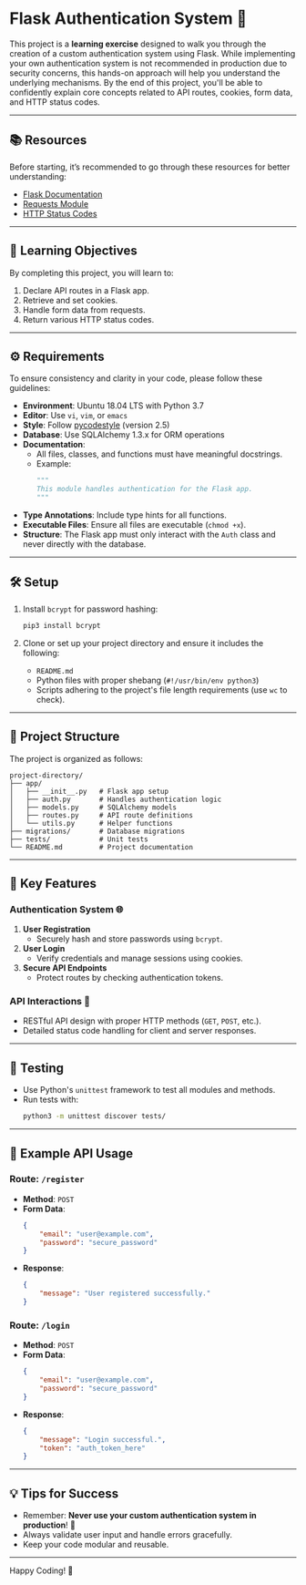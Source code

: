 
# Flask Authentication System 🌟  

This project is a **learning exercise** designed to walk you through the creation of a custom authentication system using Flask. While implementing your own authentication system is not recommended in production due to security concerns, this hands-on approach will help you understand the underlying mechanisms. By the end of this project, you'll be able to confidently explain core concepts related to API routes, cookies, form data, and HTTP status codes.

---

## 📚 **Resources**  
Before starting, it’s recommended to go through these resources for better understanding:  
- [Flask Documentation](https://flask.palletsprojects.com/en/latest/)  
- [Requests Module](https://docs.python-requests.org/en/latest/)  
- [HTTP Status Codes](https://developer.mozilla.org/en-US/docs/Web/HTTP/Status)  

---

## 🎯 **Learning Objectives**  
By completing this project, you will learn to:  
1. Declare API routes in a Flask app.  
2. Retrieve and set cookies.  
3. Handle form data from requests.  
4. Return various HTTP status codes.  

---

## ⚙️ **Requirements**  
To ensure consistency and clarity in your code, please follow these guidelines:  
- **Environment**: Ubuntu 18.04 LTS with Python 3.7  
- **Editor**: Use `vi`, `vim`, or `emacs`  
- **Style**: Follow [pycodestyle](https://pypi.org/project/pycodestyle/) (version 2.5)  
- **Database**: Use SQLAlchemy 1.3.x for ORM operations  
- **Documentation**:  
  - All files, classes, and functions must have meaningful docstrings.  
  - Example:  
    ```python
    """
    This module handles authentication for the Flask app.
    """
    ```  
- **Type Annotations**: Include type hints for all functions.  
- **Executable Files**: Ensure all files are executable (`chmod +x`).  
- **Structure**: The Flask app must only interact with the `Auth` class and never directly with the database.

---

## 🛠️ **Setup**  
1. Install `bcrypt` for password hashing:  
   ```bash
   pip3 install bcrypt
   ```  

2. Clone or set up your project directory and ensure it includes the following:  
   - `README.md`  
   - Python files with proper shebang (`#!/usr/bin/env python3`)  
   - Scripts adhering to the project's file length requirements (use `wc` to check).  

---

## 🧰 **Project Structure**  
The project is organized as follows:  
```
project-directory/  
├── app/  
│   ├── __init__.py   # Flask app setup  
│   ├── auth.py       # Handles authentication logic  
│   ├── models.py     # SQLAlchemy models  
│   ├── routes.py     # API route definitions  
│   └── utils.py      # Helper functions  
├── migrations/       # Database migrations  
├── tests/            # Unit tests  
└── README.md         # Project documentation  
```

---

## 📝 **Key Features**  
### Authentication System 🌐  
1. **User Registration**  
   - Securely hash and store passwords using `bcrypt`.  
2. **User Login**  
   - Verify credentials and manage sessions using cookies.  
3. **Secure API Endpoints**  
   - Protect routes by checking authentication tokens.  

### API Interactions 🚀  
- RESTful API design with proper HTTP methods (`GET`, `POST`, etc.).  
- Detailed status code handling for client and server responses.  

---

## 🧪 **Testing**  
- Use Python's `unittest` framework to test all modules and methods.  
- Run tests with:  
  ```bash
  python3 -m unittest discover tests/
  ```  

---

## 📂 **Example API Usage**  
### **Route**: `/register`  
- **Method**: `POST`  
- **Form Data**:  
  ```json
  {
      "email": "user@example.com",
      "password": "secure_password"
  }
  ```  
- **Response**:  
  ```json
  {
      "message": "User registered successfully."
  }
  ```  

### **Route**: `/login`  
- **Method**: `POST`  
- **Form Data**:  
  ```json
  {
      "email": "user@example.com",
      "password": "secure_password"
  }
  ```  
- **Response**:  
  ```json
  {
      "message": "Login successful.",
      "token": "auth_token_here"
  }
  ```  

---

## 💡 **Tips for Success**  
- Remember: **Never use your custom authentication system in production**! 🛑  
- Always validate user input and handle errors gracefully.  
- Keep your code modular and reusable.  

---

Happy Coding! 🚀
